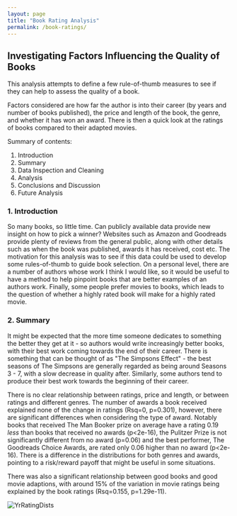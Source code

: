 ```yaml
---
layout: page
title: "Book Rating Analysis"
permalink: /book-ratings/
---
```


## Investigating Factors Influencing the Quality of Books

This analysis attempts to define a few rule-of-thumb measures to see if they can help to assess the quality of a book. 

Factors considered are how far the author is into their career (by years and number of books published), the price and length of the book, the genre, and whether it has won an award. There is then a quick look at the ratings of books compared to their adapted movies.

Summary of contents:

   1. Introduction
   2. Summary
   3. Data Inspection and Cleaning
   4. Analysis
   5. Conclusions and Discussion
   6. Future Analysis

### 1. Introduction

So many books, so little time. Can publicly available data provide new insight on how to pick a winner? Websites such as Amazon and Goodreads provide plenty of reviews from the general public, along with other details such as when the book was published, awards it has received, cost etc. The motivation for this analysis was to see if this data could be used to develop some rules-of-thumb to guide book selection. On a personal level, there are a number of authors whose work I think I would like, so it would be useful to have a method to help pinpoint books that are better examples of an authors work. Finally, some people prefer movies to books, which leads to the question of whether a highly rated book will make for a highly rated movie.

### 2. Summary

It might be expected that the more time someone dedicates to something the better they get at it - so authors would write increasingly better books, with their best work coming towards the end of their career. There is something that can be thought of as "The Simpsons Effect" - the best seasons of The Simpsons are generally regarded as being around Seasons 3 - 7, with a slow decrease in quality after. Similarly, some authors tend to produce their best work towards the beginning of their career.

There is no clear relationship between ratings, price and length, or between ratings and different genres. The number of awards a book received explained none of the change in ratings (Rsq=0, p=0.301), however, there are significant differences when considering the type of award. Notably books that received The Man Booker prize on average have a rating 0.19 *less* than books that received no awards (p<2e-16), the Pulitzer Prize is not significantly different from no award (p=0.06) and the best performer, The Goodreads Choice Awards, are rated only 0.06 higher than no award (p<2e-16). There is a difference in the distributions for both genres and awards, pointing to a risk/reward payoff that might be useful in some situations.

There was also a significant relationship between good books and good movie adaptions, with around 15% of the variation in movie ratings being explained by the book ratings (Rsq=0.155, p=1.29e-11).

![YrRatingDists](https://user-images.githubusercontent.com/92626980/146285177-445d9f4c-5c7b-48b3-888f-ba2bdf98c5d0.png)


